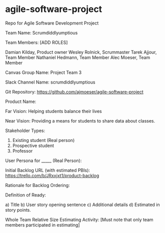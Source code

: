 # agile-software-project
Repo for Agile Software Development Project

Team Name: Scrumdiddlyumptious

Team Members: [ADD ROLES]

Damian Kilday, Product owner
Wesley Rolnick, Scrummaster
Tarek Ajjour, Team Member
Nathaniel Hedmann, Team Member
Alec Moeser, Team Member

Canvas Group Name:  Project Team 3

Slack Channel Name: scrumdiddlyumptious

Git Repository: https://github.com/ajmoeser/agile-software-project

Product Name: 

Far Vision: Helping students balance their lives

Near Vision: Providing a means for students to share data about classes.

Stakeholder Types:
1) Existing student (Real person)
2) Prospective student
3) Professor

User Persona for _____ (Real Person):


Initial Backlog URL (with estimated PBIs):  https://trello.com/b/JRxxjxt1/product-backlog

Rationale for Backlog Ordering:  

Definition of Ready:  

a) Title
b) User story opening sentence
c) Additional details
d) Estimated in story points. 

Whole Team Relative Size Estimating Activity:
[Must note that only team members participated in estimating]



